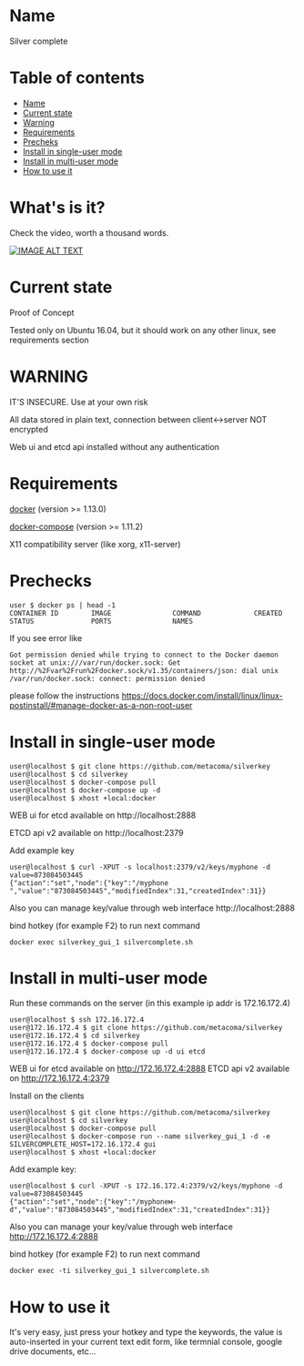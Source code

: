 Name
======

Silver complete

Table of contents
=================
* [Name](#name)
* [Current state](#current-state)
* [Warning](#warning)
* [Requirements](#requirements)
* [Precheks](#precheks)
* [Install in single-user mode](#install-in-single-user-mode)
* [Install in multi-user mode](#install-in-multi-user-mode)
* [How to use it](#how-to-use-it)

What's is it?
=============

  Check the video, worth a thousand words.

  [![IMAGE ALT TEXT](http://img.youtube.com/vi/ca7T0bXptU8/0.jpg)](http://www.youtube.com/watch?v=ca7T0bXptU8 "Silvercomplete demo")

Current state
=============

  Proof of Concept

  Tested only on Ubuntu 16.04, but it should work on any other linux, see requirements section


WARNING
=======

  IT'S INSECURE. Use at your own risk

  All data stored in plain text, connection between client<->server NOT encrypted

  Web ui and etcd api installed without any authentication

Requirements
============

  [docker](https://docs.docker.com/install/) (version >= 1.13.0)

  [docker-compose](https://docs.docker.com/compose/install/#install-compose) (version >= 1.11.2)

  X11 compatibility server (like xorg, x11-server)

Prechecks
=========
```
user $ docker ps | head -1
CONTAINER ID        IMAGE               COMMAND             CREATED             STATUS              PORTS               NAMES
```
If you see error like
```
Got permission denied while trying to connect to the Docker daemon socket at unix:///var/run/docker.sock: Get
http://%2Fvar%2Frun%2Fdocker.sock/v1.35/containers/json: dial unix /var/run/docker.sock: connect: permission denied
```

please follow the instructions https://docs.docker.com/install/linux/linux-postinstall/#manage-docker-as-a-non-root-user


Install in single-user mode
===========================

```
user@localhost $ git clone https://github.com/metacoma/silverkey
user@localhost $ cd silverkey
user@localhost $ docker-compose pull
user@localhost $ docker-compose up -d
user@localhost $ xhost +local:docker
```

WEB ui for etcd available on http://localhost:2888

ETCD api v2 available on http://localhost:2379


Add example key

```
user@localhost $ curl -XPUT -s localhost:2379/v2/keys/myphone -d value=873084503445
{"action":"set","node":{"key":"/myphone ","value":"873084503445","modifiedIndex":31,"createdIndex":31}}
```

Also you can manage key/value through web interface http://localhost:2888

bind hotkey (for example F2) to run next command

```docker exec silverkey_gui_1 silvercomplete.sh```

Install in multi-user mode
=============================
Run these commands on the server (in this example ip addr is 172.16.172.4)
```
user@localhost $ ssh 172.16.172.4
user@172.16.172.4 $ git clone https://github.com/metacoma/silverkey
user@172.16.172.4 $ cd silverkey
user@172.16.172.4 $ docker-compose pull
user@172.16.172.4 $ docker-compose up -d ui etcd
```

WEB ui for etcd available on http://172.16.172.4:2888
ETCD api v2 available on http://172.16.172.4:2379


Install on the clients

```
user@localhost $ git clone https://github.com/metacoma/silverkey
user@localhost $ cd silverkey
user@localhost $ docker-compose pull
user@localhost $ docker-compose run --name silverkey_gui_1 -d -e SILVERCOMPLETE_HOST=172.16.172.4 gui
user@localhost $ xhost +local:docker
```

Add example key:
```
user@localhost $ curl -XPUT -s 172.16.172.4:2379/v2/keys/myphone -d value=873084503445
{"action":"set","node":{"key":"/myphoneм-d","value":"873084503445","modifiedIndex":31,"createdIndex":31}}
```

Also you can manage your key/value through web interface http://172.16.172.4:2888

bind hotkey (for example F2) to run next command

```docker exec -ti silverkey_gui_1 silvercomplete.sh```

How to use it
=============

It's very easy, just press your hotkey and type the keywords, the value is auto-inserted in your current text edit form,
like termnial console, google drive documents, etc...
